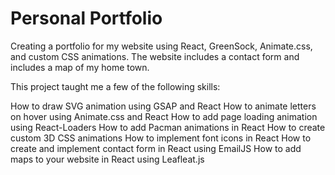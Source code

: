 # Personal Portfolio

Creating a portfolio for my website using React, GreenSock, Animate.css, and custom CSS animations. The website includes a contact form and includes a map of my home town.

This project taught me a few of the following skills:

How to draw SVG animation using GSAP and React
How to animate letters on hover using Animate.css and React
How to add page loading animation using React-Loaders
How to add Pacman animations in React
How to create custom 3D CSS animations
How to implement font icons in React
How to create and implement contact form in React using EmailJS
How to add maps to your website in React using Leafleat.js
